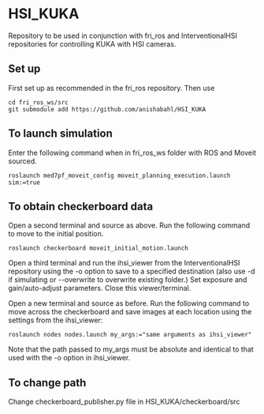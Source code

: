 # HSI_KUKA 
Repository to be used in conjunction with fri_ros and InterventionalHSI repositories for controlling KUKA with HSI cameras. 
## Set up 
First set up as recommended in the fri_ros repository. Then use 
``` shell 
cd fri_ros_ws/src
git submodule add https://github.com/anishabahl/HSI_KUKA 
```
## To launch simulation 
Enter the following command when in fri_ros_ws folder with ROS and Moveit sourced.  
``` shell 
roslaunch med7pf_moveit_config moveit_planning_execution.launch sim:=true 
```
## To obtain checkerboard data 
Open a second terminal and source as above. Run the following command to move to the initial position. 
``` shell 
roslaunch checkerboard moveit_initial_motion.launch 
```
Open a third terminal and run the ihsi_viewer from the InterventionalHSI repository using the -o option to save to a specified destination (also use -d if simulating or --overwrite to overwrite existing folder.) Set exposure and gain/auto-adjust parameters. Close this viewer/terminal. 

Open a new terminal and source as before. Run the following command to move across the checkerboard and save images at each location using the settings from the ihsi_viewer: 
``` shell 
roslaunch nodes nodes.launch my_args:="same arguments as ihsi_viewer"
```
Note that the path passed to my_args must be absolute and identical to that used with the -o option in ihsi_viewer. 

## To change path 
Change checkerboard_publisher.py file in HSI_KUKA/checkerboard/src

